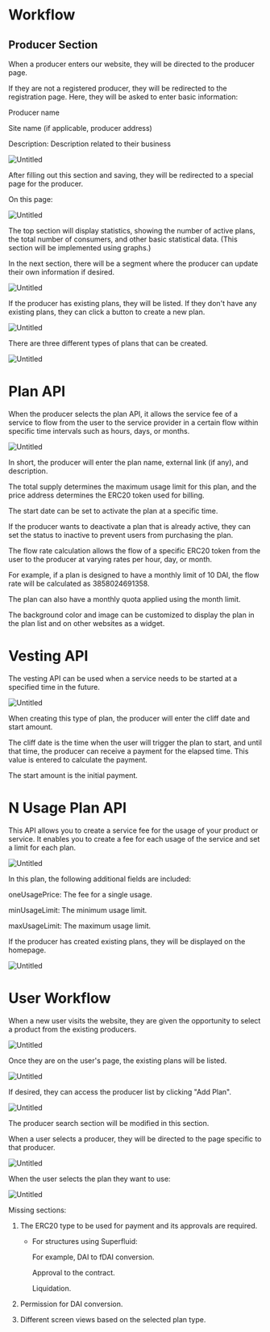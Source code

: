 # Workflow

## Producer Section

When a producer enters our website, they will be directed to the producer page.

If they are not a registered producer, they will be redirected to the registration page. Here, they will be asked to enter basic information:

Producer name

Site name (if applicable, producer address)

Description: Description related to their business

![Untitled](akis/Untitled.png)

After filling out this section and saving, they will be redirected to a special page for the producer.

On this page:

![Untitled](akis/Untitled%201.png)

The top section will display statistics, showing the number of active plans, the total number of consumers, and other basic statistical data. (This section will be implemented using graphs.)

In the next section, there will be a segment where the producer can update their own information if desired.

![Untitled](akis/Untitled%202.png)

If the producer has existing plans, they will be listed. If they don't have any existing plans, they can click a button to create a new plan.

![Untitled](akis/Untitled%203.png)

There are three different types of plans that can be created.

![Untitled](akis/Untitled%204.png)

# **Plan API**

When the producer selects the plan API, it allows the service fee of a service to flow from the user to the service provider in a certain flow within specific time intervals such as hours, days, or months.

![Untitled](akis/Untitled%205.png)

In short, the producer will enter the plan name, external link (if any), and description.

The total supply determines the maximum usage limit for this plan, and the price address determines the ERC20 token used for billing.

The start date can be set to activate the plan at a specific time.

If the producer wants to deactivate a plan that is already active, they can set the status to inactive to prevent users from purchasing the plan.

The flow rate calculation allows the flow of a specific ERC20 token from the user to the producer at varying rates per hour, day, or month.

For example, if a plan is designed to have a monthly limit of 10 DAI, the flow rate will be calculated as 3858024691358.

The plan can also have a monthly quota applied using the month limit.

The background color and image can be customized to display the plan in the plan list and on other websites as a widget.

# Vesting API

The vesting API can be used when a service needs to be started at a specified time in the future.

![Untitled](akis/Untitled%207.png)

When creating this type of plan, the producer will enter the cliff date and start amount.

The cliff date is the time when the user will trigger the plan to start, and until that time, the producer can receive a payment for the elapsed time. This value is entered to calculate the payment.

The start amount is the initial payment.

# N Usage Plan API

This API allows you to create a service fee for the usage of your product or service. It enables you to create a fee for each usage of the service and set a limit for each plan.

![Untitled](akis/Untitled%208.png)

In this plan, the following additional fields are included:

oneUsagePrice: The fee for a single usage.

minUsageLimit: The minimum usage limit.

maxUsageLimit: The maximum usage limit.

If the producer has created existing plans, they will be displayed on the homepage.

![Untitled](akis/Untitled%209.png)

# User Workflow

When a new user visits the website, they are given the opportunity to select a product from the existing producers.

![Untitled](akis/Untitled%2010.png)

Once they are on the user's page, the existing plans will be listed.

![Untitled](akis/Untitled%2011.png)

If desired, they can access the producer list by clicking "Add Plan".

![Untitled](akis/Untitled%2012.png)

The producer search section will be modified in this section.

When a user selects a producer, they will be directed to the page specific to that producer.

![Untitled](akis/Untitled%2013.png)

When the user selects the plan they want to use:

![Untitled](akis/Untitled%2014.png)

Missing sections:

1. The ERC20 type to be used for payment and its approvals are required.
    - For structures using Superfluid:
        
        For example, DAI to fDAI conversion.
        
        Approval to the contract.
        
        Liquidation.
        
2. Permission for DAI conversion.
3. Different screen views based on the selected plan type.
